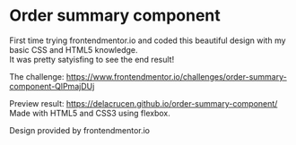 # Order summary component

First time trying frontendmentor.io and coded this beautiful design with my basic CSS and HTML5 knowledge.     
It was pretty satyisfing to see the end result!  

The challenge: https://www.frontendmentor.io/challenges/order-summary-component-QlPmajDUj  

Preview result: https://delacrucen.github.io/order-summary-component/   
Made with HTML5 and CSS3 using flexbox. 

Design provided by frontendmentor.io
